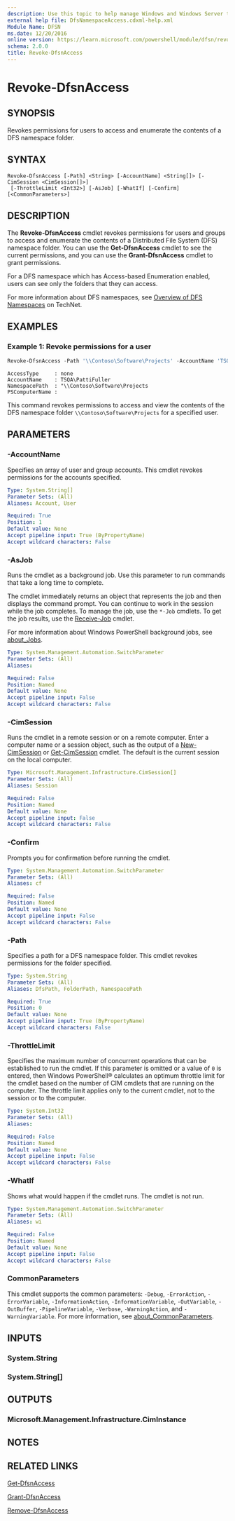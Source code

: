 ```yaml
---
description: Use this topic to help manage Windows and Windows Server technologies with Windows PowerShell.
external help file: DfsNamespaceAccess.cdxml-help.xml
Module Name: DFSN
ms.date: 12/20/2016
online version: https://learn.microsoft.com/powershell/module/dfsn/revoke-dfsnaccess?view=windowsserver2025-ps&wt.mc_id=ps-gethelp
schema: 2.0.0
title: Revoke-DfsnAccess
---
```


# Revoke-DfsnAccess

## SYNOPSIS
Revokes permissions for users to access and enumerate the contents of a DFS namespace folder.

## SYNTAX

```
Revoke-DfsnAccess [-Path] <String> [-AccountName] <String[]> [-CimSession <CimSession[]>]
 [-ThrottleLimit <Int32>] [-AsJob] [-WhatIf] [-Confirm] [<CommonParameters>]
```

## DESCRIPTION

The **Revoke-DfsnAccess** cmdlet revokes permissions for users and groups to access and enumerate
the contents of a Distributed File System (DFS) namespace folder. You can use the **Get-DfsnAccess**
cmdlet to see the current permissions, and you can use the **Grant-DfsnAccess** cmdlet to grant
permissions.

For a DFS namespace which has Access-based Enumeration enabled, users can see only the folders that
they can access.

For more information about DFS namespaces, see
[Overview of DFS Namespaces](https://technet.microsoft.com/library/cc730736) on TechNet.

## EXAMPLES

### Example 1: Revoke permissions for a user

```powershell
Revoke-DfsnAccess -Path '\\Contoso\Software\Projects' -AccountName 'TSQA\PattiFuller'
```

```Output
AccessType     : none
AccountName    : TSQA\PattiFuller
NamespacePath  : "\\Contoso\Software\Projects
PSComputerName :
```

This command revokes permissions to access and view the contents of the DFS namespace folder
`\\Contoso\Software\Projects` for a specified user.

## PARAMETERS

### -AccountName

Specifies an array of user and group accounts. This cmdlet revokes permissions for the accounts
specified.

```yaml
Type: System.String[]
Parameter Sets: (All)
Aliases: Account, User

Required: True
Position: 1
Default value: None
Accept pipeline input: True (ByPropertyName)
Accept wildcard characters: False
```

### -AsJob

Runs the cmdlet as a background job. Use this parameter to run commands that take a long time to
complete.

The cmdlet immediately returns an object that represents the job and then displays the command
prompt. You can continue to work in the session while the job completes. To manage the job, use the
`*-Job` cmdlets. To get the job results, use the
[Receive-Job](https://go.microsoft.com/fwlink/?LinkID=113372) cmdlet.

For more information about Windows PowerShell background jobs, see
[about_Jobs](https://go.microsoft.com/fwlink/?LinkID=113251).

```yaml
Type: System.Management.Automation.SwitchParameter
Parameter Sets: (All)
Aliases:

Required: False
Position: Named
Default value: None
Accept pipeline input: False
Accept wildcard characters: False
```

### -CimSession

Runs the cmdlet in a remote session or on a remote computer. Enter a computer name or a session
object, such as the output of a [New-CimSession](https://go.microsoft.com/fwlink/p/?LinkId=227967)
or [Get-CimSession](https://go.microsoft.com/fwlink/p/?LinkId=227966) cmdlet. The default is the
current session on the local computer.

```yaml
Type: Microsoft.Management.Infrastructure.CimSession[]
Parameter Sets: (All)
Aliases: Session

Required: False
Position: Named
Default value: None
Accept pipeline input: False
Accept wildcard characters: False
```

### -Confirm

Prompts you for confirmation before running the cmdlet.

```yaml
Type: System.Management.Automation.SwitchParameter
Parameter Sets: (All)
Aliases: cf

Required: False
Position: Named
Default value: None
Accept pipeline input: False
Accept wildcard characters: False
```

### -Path

Specifies a path for a DFS namespace folder. This cmdlet revokes permissions for the folder
specified.

```yaml
Type: System.String
Parameter Sets: (All)
Aliases: DfsPath, FolderPath, NamespacePath

Required: True
Position: 0
Default value: None
Accept pipeline input: True (ByPropertyName)
Accept wildcard characters: False
```

### -ThrottleLimit

Specifies the maximum number of concurrent operations that can be established to run the cmdlet. If
this parameter is omitted or a value of `0` is entered, then Windows PowerShell® calculates an
optimum throttle limit for the cmdlet based on the number of CIM cmdlets that are running on the
computer. The throttle limit applies only to the current cmdlet, not to the session or to the
computer.

```yaml
Type: System.Int32
Parameter Sets: (All)
Aliases:

Required: False
Position: Named
Default value: None
Accept pipeline input: False
Accept wildcard characters: False
```

### -WhatIf

Shows what would happen if the cmdlet runs. The cmdlet is not run.

```yaml
Type: System.Management.Automation.SwitchParameter
Parameter Sets: (All)
Aliases: wi

Required: False
Position: Named
Default value: None
Accept pipeline input: False
Accept wildcard characters: False
```

### CommonParameters

This cmdlet supports the common parameters: `-Debug`, `-ErrorAction`, `-ErrorVariable`,
`-InformationAction`, `-InformationVariable`, `-OutVariable`, `-OutBuffer`, `-PipelineVariable`,
`-Verbose`, `-WarningAction`, and `-WarningVariable`. For more information, see
[about_CommonParameters](https://go.microsoft.com/fwlink/?LinkID=113216).

## INPUTS

### System.String

### System.String[]

## OUTPUTS

### Microsoft.Management.Infrastructure.CimInstance

## NOTES

## RELATED LINKS

[Get-DfsnAccess](./Get-DfsnAccess.md)

[Grant-DfsnAccess](./Grant-DfsnAccess.md)

[Remove-DfsnAccess](./Remove-DfsnAccess.md)
